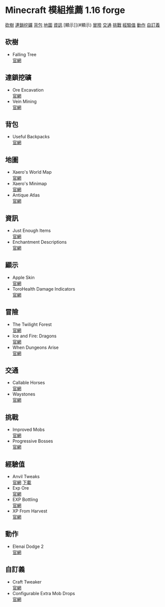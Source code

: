 # Minecraft 模組推薦 1.16 forge
[砍樹](#砍樹)
[連鎖挖礦](#連鎖挖礦)
[背包](#背包)
[地圖](#地圖)
[資訊](#資訊)
[顯示]](#顯示)
[冒險](#冒險)
[交通](#交通)
[挑戰](#挑戰)
[經驗值](#經驗值)
[動作](#動作)
[自訂義](#自訂義)
## 砍樹
* Falling Tree  
[官網](https://www.curseforge.com/minecraft/mc-mods/falling-tree)
## 連鎖挖礦
* Ore Excavation  
[官網](https://www.curseforge.com/minecraft/mc-mods/ore-excavation)
* Vein Mining  
[官網](https://www.curseforge.com/minecraft/mc-mods/vein-mining)
## 背包
* Useful Backpacks  
[官網](https://www.curseforge.com/minecraft/mc-mods/useful-backpacks)
## 地圖
* Xaero's World Map  
[官網](https://www.curseforge.com/minecraft/mc-mods/xaeros-world-map)
* Xaero's Minimap  
[官網](https://www.curseforge.com/minecraft/mc-mods/xaeros-minimap?page=4)
* Antique Atlas  
[官網](https://www.curseforge.com/minecraft/mc-mods/antique-atlas)
## 資訊
* Just Enough Items  
[官網](https://www.curseforge.com/minecraft/mc-mods/jei)
* Enchantment Descriptions    
[官網](https://www.curseforge.com/minecraft/mc-mods/enchantment-descriptions)
## 顯示
* Apple Skin  
[官網](https://www.curseforge.com/minecraft/mc-mods/appleskin)
* ToroHealth Damage Indicators  
[官網](https://www.curseforge.com/minecraft/mc-mods/torohealth-damage-indicators)
## 冒險
* The Twilight Forest  
[官網](https://www.curseforge.com/minecraft/mc-mods/the-twilight-forest)
* Ice and Fire: Dragons  
[官網](https://www.curseforge.com/minecraft/mc-mods/ice-and-fire-dragons)
* When Dungeons Arise  
[官網](https://www.curseforge.com/minecraft/mc-mods/when-dungeons-arise)
## 交通
* Callable Horses  
[官網](https://www.curseforge.com/minecraft/mc-mods/callable-horses)
* Waystones  
[官網](https://www.curseforge.com/minecraft/mc-mods/waystones)
## 挑戰
* Improved Mobs  
[官網](https://www.curseforge.com/minecraft/mc-mods/improved-mobs)
* Progressive Bosses  
[官網](https://www.curseforge.com/minecraft/mc-mods/progressive-bosses)
## 經驗值
* Anvil Tweaks  
[官網](https://www.curseforge.com/minecraft/mc-mods/anvil-tweaks)
[下載]()
* Exp Ore  
[官網](https://www.curseforge.com/minecraft/mc-mods/exp-ore-block-mod)
* EXP Bottling  
[官網](https://www.curseforge.com/minecraft/mc-mods/exp-bottling)
* XP From Harvest  
[官網](https://www.curseforge.com/minecraft/mc-mods/xp-from-harvest)
## 動作
* Elenai Dodge 2  
[官網](https://www.curseforge.com/minecraft/mc-mods/elenai-dodge-2)
## 自訂義
* Craft Tweaker  
[官網](https://www.curseforge.com/minecraft/mc-mods/crafttweaker)
* Configurable Extra Mob Drops   
[官網](https://www.curseforge.com/minecraft/mc-mods/configurable-extra-mob-drops)


